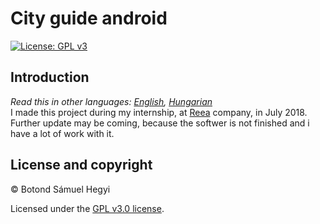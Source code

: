 
# City guide android
[![License: GPL v3](https://img.shields.io/badge/License-GPL%20v3-blue.svg)](https://www.gnu.org/licenses/gpl-3.0) <br/>
## Introduction 
*Read this in other languages: [English](README.md), [Hungarian](README.hu.md)* <br/>
I made this project during my internship, at [Reea](https://www.reea.net/) company, in July 2018. <br/>
Further update may be coming, because the softwer is not finished and i have a lot of work with it.


## License and copyright
© Botond Sámuel Hegyi

Licensed under the [GPL v3.0 license](LICENSE).
